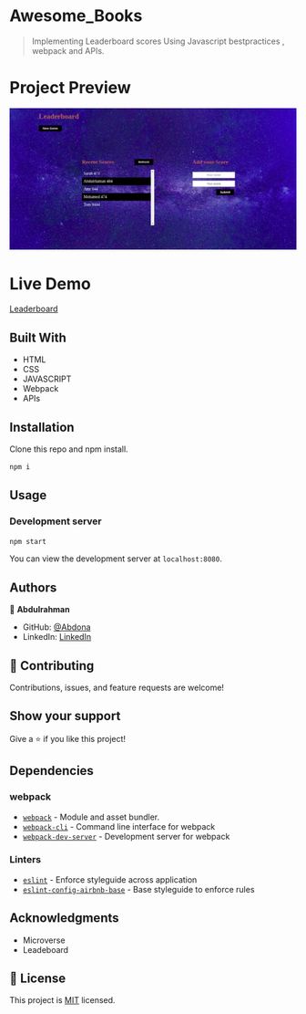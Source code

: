 # Awesome_Books

> Implementing Leaderboard scores Using Javascript bestpractices , webpack and APIs. 


# Project Preview
![Leaderboard](./src/images/Leaderboard.png)

# Live Demo

[Leaderboard](https://abdona.github.io/Leaderboard/dist/)

## Built With

- HTML
- CSS
- JAVASCRIPT
- Webpack
- APIs

## Installation

Clone this repo and npm install.

```bash
npm i
```

## Usage

### Development server

```bash
npm start
```

You can view the development server at `localhost:8080`.



## Authors

👤 **Abdulrahman**

- GitHub: [@Abdona](https://github.com/Abdona)
- LinkedIn: [LinkedIn](https://www.linkedin.com/in/abdulrahman-nasser-2b7173131/)

## 🤝 Contributing

Contributions, issues, and feature requests are welcome!

<!-- Feel free to check the [issues page](issues/). -->

## Show your support

Give a ⭐️ if you like this project!

## Dependencies

### webpack

- [`webpack`](https://github.com/webpack/webpack) - Module and asset bundler.
- [`webpack-cli`](https://github.com/webpack/webpack-cli) - Command line interface for webpack
- [`webpack-dev-server`](https://github.com/webpack/webpack-dev-server) - Development server for webpack
  
### Linters

- [`eslint`](https://github.com/eslint/eslint) - Enforce styleguide across application
- [`eslint-config-airbnb-base`](https://github.com/airbnb/javascript/tree/master/packages/eslint-config-airbnb-base) - Base styleguide to enforce rules

## Acknowledgments

- Microverse
- Leadeboard

## 📝 License

This project is [MIT](https://github.com/Abdona/Leaderboard/commit/1ca643850277eefbe874d6ef13423b63e3d706ec) licensed.
